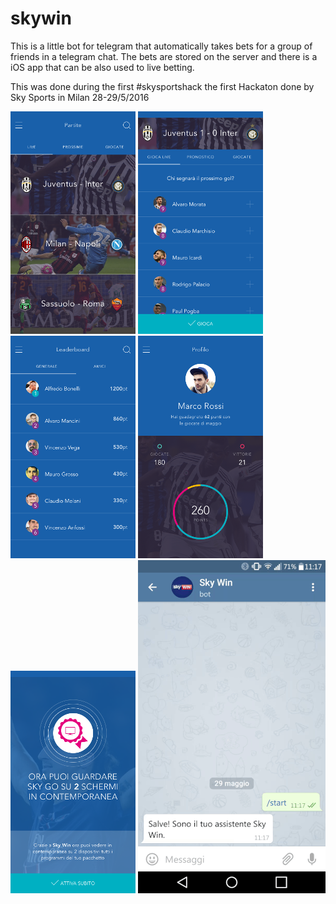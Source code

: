 # skywin

This is a little bot for telegram that automatically takes bets for a group of friends in a telegram chat.
The bets are stored on the server and there is a iOS app that can be also used to live betting.

This was done during the first #skysportshack the first Hackaton done by Sky Sports in Milan 28-29/5/2016

![](readme/PARTITE.png)
![](readme/GIOCA.png)
![](readme/LEADERBOARD.png)
![](readme/PROFILO.png)
![](readme/REWARD.png)
![](readme/ezgif.com-video-to-gif.gif)
